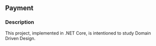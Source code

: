 ## Payment

### Description
This project, implemented in .NET Core, is intentioned to study Domain Driven Design.
